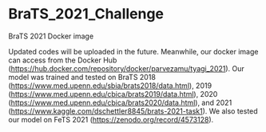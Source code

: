 # BraTS_2021_Challenge
BraTS 2021 Docker image 

Updated codes will be uploaded in the future. Meanwhile, our docker image can access from the Docker Hub (https://hub.docker.com/repository/docker/parvezamu/tyagi_2021). 
Our model was trained and tested on BraTS 2018 (https://www.med.upenn.edu/sbia/brats2018/data.html), 2019 (https://www.med.upenn.edu/cbica/brats2019/data.html), 2020 (https://www.med.upenn.edu/cbica/brats2020/data.html), and 2021 (https://www.kaggle.com/dschettler8845/brats-2021-task1). We also tested our model on FeTS 2021 (https://zenodo.org/record/4573128).

